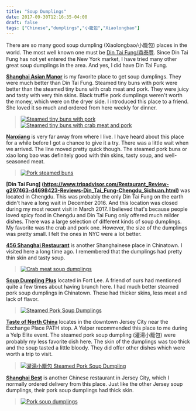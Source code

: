 ```yaml
---
title: "Soup Dumplings"
date: 2017-09-30T12:16:35-04:00
draft: false
tags: ["Chinese","dumplings","小籠包","Xiaolongbao"]
---
```


There are so many good soup dumpling (Xiaolongbao/小籠包) places in the world. The most well known one must be [Din Tai Fung/鼎泰豐](https://en.wikipedia.org/wiki/Din_Tai_Fung). Since Din Tai Fung has not yet entered the New York market, I have tried many other great soup dumplings in the area. And yes, I did have Din Tai Fung.

**[Shanghai Asian Manor](https://www.yelp.com/biz/shanghai-asian-manor-new-york?hrid=clQEfSJc_rGZBGP-EzBtYw)** is my favorite place to get soup dumplings. They were much better than Din Tai Fung. Steamed tiny buns with pork were better than the steamed tiny buns with crab meat and pork. They were juicy and tasty with very thin skins. Black truffle pork dumplings weren't worth the money, which were on the dryer side. I introduced this place to a friend. She loved it so much and ordered from here weekly for dinner.

> [![Steamed tiny buns with pork](https://s3-media3.fl.yelpcdn.com/bphoto/lVgYC1jzo-ugl-e5nAEEhA/o.jpg "Steamed tiny buns with pork")](https://www.yelp.com/biz_photos/shanghai-asian-manor-new-york?select=lVgYC1jzo-ugl-e5nAEEhA) [![Steamed tiny buns with crab meat and pork](https://s3-media4.fl.yelpcdn.com/bphoto/wqJCqX7KrnyfUBGHSUl5IA/o.jpg "Steamed tiny buns with crab meat and pork")](https://www.yelp.com/biz_photos/shanghai-asian-manor-new-york?select=wqJCqX7KrnyfUBGHSUl5IA)

**[Nanxiang](http://www.yelp.com/biz/nan-xiang-xiao-long-bao-flushing?hrid=4O_rtNer933cX5D94HkiFg)** is very far away from where I live. I have heard about this place for a while before I got a chance to give it a try. There was a little wait when we arrived. The line moved pretty quick though. The steamed pork buns or xiao long bao was definitely good with thin skins, tasty soup, and well-seasoned meat.

> [![Pork steamed buns](https://s3-media4.fl.yelpcdn.com/bphoto/L-olZXXHLMSe0mjMViA9gQ/o.jpg "Steamed tiny buns with pork")](https://www.yelp.com/biz_photos/nan-xiang-xiao-long-bao-flushing?select=L-olZXXHLMSe0mjMViA9gQ)

**[Din Tai Fung] (https://www.tripadvisor.com/Restaurant_Review-g297463-d4698423-Reviews-Din_Tai_Fung-Chengdu_Sichuan.html)** was located in Chengdu. This was probably the only Din Tai Fung on the earth didn't have a long wait in December 2016. And this location was closed during my most recent visit in March 2017. I believed that's because people loved spicy food in Chengdu and Din Tai Fung only offered much milder dishes. There was a large selection of different kinds of soup dumplings. My favorite was the crab and pork one. However, the size of the dumplings was pretty small. I felt the ones in NYC were a lot better.

**[456 Shanghai Restaurant](http://www.yelp.com/biz/456-shanghai-cuisine-new-york?hrid=g_QuND_Uyj1DAfjkYZbo8A)** is another Shanghainese place in Chinatown. I visited here a long time ago. I remembered that the dumplings had pretty thin skin and tasty soup.

> [![Crab meat soup dumplings](https://s3-media2.fl.yelpcdn.com/bphoto/bPSWVtZ-2sEqM-a0szuJ2A/o.jpg "Crab meat soup dumplings")](https://www.yelp.com/biz_photos/456-shanghai-cuisine-new-york?select=bPSWVtZ-2sEqM-a0szuJ2A)

**[Soup Dumpling Plus](https://goo.gl/v4wv1T)** located in Fort Lee. A friend of ours had mentioned quite a few times about having brunch here. I had much better steamed pork soup dumplings in Chinatown. These had thicker skins, less meat and lack of flavor.

>[![Steamed Pork Soup Dumplings](https://goo.gl/Rjz1NC "Steamed Pork Soup Dumplings")](https://goo.gl/htG1t7)

**[Taste of North China](http://www.yelp.com/biz/taste-of-north-china-jersey-city?hrid=iAELrLeWoKr3cUT-0euv_A)** locates in the downtown Jersey City near the Exchange Place PATH stop. A Yelper recommended this place to me during a Yelp Elite event. The steamed pork soup dumpling (灌湯小籠包) were probably my less favorite dish here. The skin of the dumplings was too thick and the soup tasted a little bloody. They did offer other dishes which were worth a trip to visit.

> [![灌湯小籠包 Steamed Pork Soup Dumpling](https://s3-media1.fl.yelpcdn.com/bphoto/djZd2nYD7J1fs0IXNvckeA/o.jpg "灌湯小籠包 Steamed Pork Soup Dumpling")](https://www.yelp.com/biz_photos/taste-of-north-china-jersey-city?select=djZd2nYD7J1fs0IXNvckeA)

**[Shanghai Best](https://www.yelp.com/biz/shanghai-best-jersey-city?hrid=_d6YrHFLwmjnAXzFT5EF6A)** is another Chinese restaurant in Jersey City, which I normally ordered delivery from this place. Just like the other Jersey soup dumplings, their pork soup dumplings had thick skin.

> [![Pork soup dumplings](https://s3-media3.fl.yelpcdn.com/bphoto/53r_wQpLED9BWGgSl6r7Xg/o.jpg "Pork soup dumplings")](https://www.yelp.com/biz_photos/shanghai-best-jersey-city?select=53r_wQpLED9BWGgSl6r7Xg)
